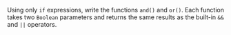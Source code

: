 

Using only `if` expressions, write the functions `and()` and `or()`. Each
function takes two `Boolean` parameters and returns the same results as the
built-in `&&` and `||` operators.
